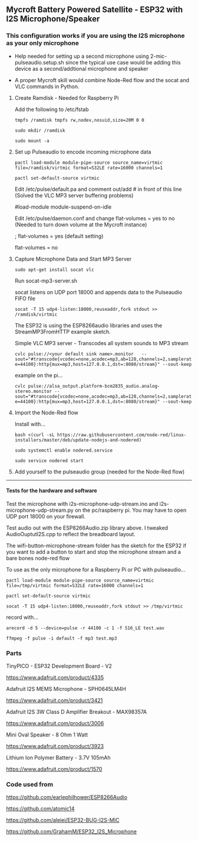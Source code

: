 ## Mycroft Battery Powered Satellite - ESP32 with I2S Microphone/Speaker

### This configuration works if you are using the I2S microphone as your only microphone

* Help needed for setting up a second microphone using 2-mic-pulseaudio.setup.sh since the typical
use case would be adding this device as a second/addtional microphone and speaker

* A proper Mycroft skill would combine Node-Red flow and the socat and VLC commands in Python.

1. Create Ramdisk - Needed for Raspberry Pi

    Add the following to /etc/fstab
    
    ```tmpfs /ramdisk tmpfs rw,nodev,nosuid,size=20M 0 0```
    
    ```sudo mkdir /ramdisk```
    
    ```sudo mount -a```


2. Set up Pulseaudio to encode incoming microphone data

    ```pactl load-module module-pipe-source source_name=virtmic file=/ramdisk/virtmic format=S32LE rate=16000 channels=1```

    ```pactl set-default-source virtmic```
    
    Edit /etc/pulse/default.pa and comment out/add # in front of this line (Solved the VLC MP3 server buffering problems)
    
      #load-module module-suspend-on-idle
        
    Edit /etc/pulse/daemon.conf and change flat-volumes = yes to no (Needed to turn down volume at the Mycroft instance)
    
      ; flat-volumes = yes (default setting)
      
      flat-volumes = no

3. Capture Microphone Data and Start MP3 Server

    ```sudo apt-get install socat vlc```
    
     Run socat-mp3-server.sh

    socat listens on UDP port 18000 and appends data to the Pulseaudio FIFO file

   ```socat -T 15 udp4-listen:18000,reuseaddr,fork stdout >> /ramdisk/virtmic```

    The ESP32 is using the ESP8266audio libraries and uses the StreamMP3FromHTTP example sketch.

    Simple VLC MP3 server - Transcodes all system sounds to MP3 stream

   ```cvlc pulse://<your default sink name>.monitor   --sout="#transcode{vcodec=none,acodec=mp3,ab=128,channels=2,samplerate=44100}:http{mux=mp3,host=127.0.0.1,dst=:8080/stream}" --sout-keep```

    example on the pi...

   ```cvlc pulse://alsa_output.platform-bcm2835_audio.analog-stereo.monitor --sout="#transcode{vcodec=none,acodec=mp3,ab=128,channels=2,samplerate=44100}:http{mux=mp3,host=127.0.0.1,dst=:8080/stream}" --sout-keep```

4. Import the Node-Red flow
 
    Install with...
    
    ```bash <(curl -sL https://raw.githubusercontent.com/node-red/linux-installers/master/deb/update-nodejs-and-nodered)```
    
    ```sudo systemctl enable nodered.service```

    ```sudo service nodered start```

5. Add yourself to the pulseaudio group (needed for the Node-Red flow)


---

#### Tests for the hardware and software


Test the microphone with i2s-microphone-udp-stream.ino and i2s-microphone-udp-stream.py on the pc/raspberry pi.
You may have to open UDP port 18000 on your firewall.

Test audio out with the ESP8266Audio.zip library above. I tweaked AudioOuptutI2S.cpp to reflect the breadboard layout.

The wifi-button-microphone-stream folder has the sketch for the ESP32 if you want to
add a button to start and stop the microphone stream and a bare bones node-red flow

To use as the only microphone for a Raspberry Pi or PC with pulseaudio...

```pactl load-module module-pipe-source source_name=virtmic file=/tmp/virtmic format=S32LE rate=16000 channels=1```

```pactl set-default-source virtmic```

```socat -T 15 udp4-listen:18000,reuseaddr,fork stdout >> /tmp/virtmic```

record with...

```arecord -d 5 --device=pulse -r 44100 -c 1 -f S16_LE test.wav```

```ffmpeg -f pulse -i default -f mp3 test.mp3```

### Parts

TinyPICO - ESP32 Development Board - V2

https://www.adafruit.com/product/4335

Adafruit I2S MEMS Microphone - SPH0645LM4H

https://www.adafruit.com/product/3421

Adafruit I2S 3W Class D Amplifier Breakout - MAX98357A

https://www.adafruit.com/product/3006

Mini Oval Speaker - 8 Ohm 1 Watt

https://www.adafruit.com/product/3923

Lithium Ion Polymer Battery - 3.7V 105mAh

https://www.adafruit.com/product/1570



### Code used from

https://github.com/earlephilhower/ESP8266Audio

https://github.com/atomic14

https://github.com/aleiei/ESP32-BUG-I2S-MIC

https://github.com/GrahamM/ESP32_I2S_Microphone
